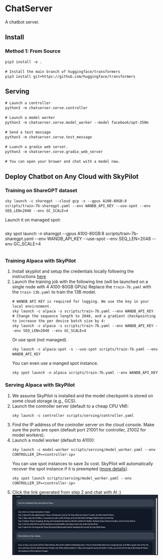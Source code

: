 # ChatServer
A chatbot server.

## Install

### Method 1: From Source
```
pip3 install -e .

# Install the main branch of huggingface/transformers
pip3 install git+https://github.com/huggingface/transformers
```

## Serving
```
# Launch a controller
python3 -m chatserver.serve.controller

# Launch a model worker
python3 -m chatserver.serve.model_worker --model facebook/opt-350m

# Send a test message
python3 -m chatserver.serve.test_message

# Luanch a gradio web server.
python3 -m chatserver.serve.gradio_web_server

# You can open your brower and chat with a model now.
```


## Deploy Chatbot on Any Cloud with SkyPilot
### Training on ShareGPT dataset
```
sky launch -c sharegpt --cloud gcp -s --gpus A100-80GB:8 scripts/train-7b-sharegpt.yaml --env WANDB_API_KEY --use-spot --env SEQ_LEN=2048 --env GC_SCALE=4
```
Launch it on managed spot:
```
```
sky spot launch -n sharegpt --gpus A100-80GB:8 scripts/train-7b-sharegpt.yaml --env WANDB_API_KEY --use-spot --env SEQ_LEN=2048 --env GC_SCALE=4
```
```

### Training Alpaca with SkyPilot
1. Install skypilot and setup the credentials locally following the instructions [here](https://skypilot.readthedocs.io/en/latest/getting-started/installation.html)
2. Launch the training job with the following line (will be launched on a single node with 4 A100-80GB GPUs)
    Replace the `train-7b.yaml` with the `train-13b.yaml` to train the 13B model.
    ```
    # WANDB API KEY is required for logging. We use the key in your local environment.
    sky launch -c alpaca -s scripts/train-7b.yaml --env WANDB_API_KEY
    # Change the sequence length to 2048, and a gradient checkpointing to increase the per device batch size by 4:
    sky launch -c alpaca -s scripts/train-7b.yaml --env WANDB_API_KEY --env SEQ_LEN=2048 --env GC_SCALE=4
    ```
    Or use spot (not managed).
    ```
    sky launch -c alpaca-spot -s --use-spot scripts/train-7b.yaml --env WANDB_API_KEY
    ```
    You can even use a manged spot instance.
    ```
    sky spot launch -n alpaca scripts/train-7b.yaml --env WANDB_API_KEY
    ```

### Serving Alpaca with SkyPilot
1. We assume SkyPilot is installed and the model checkpoint is stored on some cloud storage (e.g., GCS).
2. Launch the controller server (default to a cheap CPU VM):
    ```
    sky launch -c controller scripts/serving/controller.yaml
    ```
3. Find the IP address of the controller server on the cloud console. Make sure the ports are open (default port 21001 for controller, 21002 for model workers).
4. Launch a model worker (default to A100):
    ```
    sky launch -c model-worker scripts/serving/model_worker.yaml --env CONTROLLER_IP=<controller-ip>
    ```
    You can use spot instances to save 3x cost. SkyPilot will automatically recover the spot instance if it is preempted ([more details](https://skypilot.readthedocs.io/en/latest/examples/spot-jobs.html)).
    ```
    sky spot launch scripts/serving/model_worker.yaml --env CONTROLLER_IP=<controller-ip>
    ```
5. Click the link generated from step 2 and chat with AI :)
![screenshot](./assets/screenshot.png)
